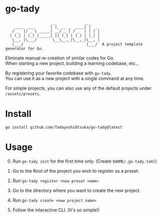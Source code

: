 # go-tady

```
                     _              _
    ____  ___       | |_ __ _  ____| |  _
   / _  |/ _ \ _____| __/ _ | / _  | | | |
  | (_| | (_) |_____| || (_| | (_| | |_| |
   \__, |\___/       \__\__,_|\__,_|\__, |
   |___/                            |___/  A project template generator for Go.
```

Eliminate manual re-creation of similar codes for Go.  
When starting a new project, building a learning codebase, etc...

By registering your favorite codebase with `go-tady`.  
You can use it as a new project with a single command at any time.

For simple projects, you can also use any of the default projects under `/assets/presets`.

# Install

`go install github.com/TadayoshiOtsuka/go-tady@latest`

# Usage

0. Run `go-tady init` for the first time only. (Create `$HOME/.go-tady.toml`)

1. Go to the Root of the project you wish to register as a preset.
2. Run `go-tady register <new preset name>`
3. Go to the directory where you want to create the new project.
4. Run `go-tady create <new project name>`
5. Follow the interactive CLI. (It's so simple!)
